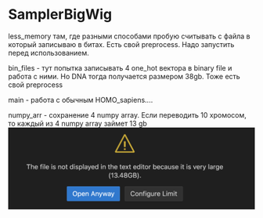 # SamplerBigWig

less_memory там, где разными способами пробую считывать с файла в который записываю в битах. Есть свой preprocess. Надо запустить перед использованием.

bin_files - тут попытка записывать 4 one_hot вектора в binary file и работа с ними. Но DNA тогда получается размером 38gb. Тоже есть свой preprocess

main - работа c обычным HOMO_sapiens....

numpy_arr - сохранение 4 numpy array. Если переводить 10 хромосом, то каждый из 4 numpy array займет 13 gb
![Alt text](image.png)

